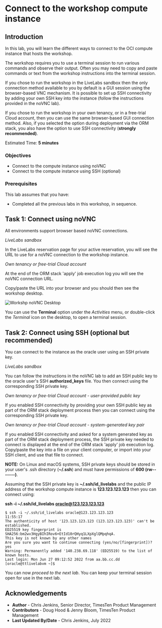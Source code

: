 # Connect to the workshop compute instance

## Introduction

In this lab, you will learn the different ways to connect to the OCI compute instance that hosts the workshop.

The workshop requires you to use a terminal session to run various commands and observe their output. Often you may need to copy and paste commands or text from the workshop instructions into the terminal session.

If you chose to run the workshop in the LiveLabs sandbox then the only connection method available to you by default is a GUI session using the browser-based VNC mechanism. It is possible to set up SSH connectivity by adding your own SSH key into the instance (follow the instructions provided in the noVNC lab).

If you chose to run the workshop in your own tenancy, or in a free-trial Cloud account, then you can use the same browser-based GUI connection method. Also, if you selected the option during deployment via the ORM stack, you also have the option to use SSH connectivity (**strongly recommended)**. 

Estimated Time: **5 minutes**

### Objectives

- Connect to the compute instance using noVNC
- Connect to the compute instance using SSH (optional)

### Prerequisites

This lab assumes that you have:

- Completed all the previous labs in this workshop, in sequence.

## Task 1: Connect using noVNC

All environments support browser based noVNC connections.

_LiveLabs sandbox_

In the LiveLabs reservation page for your active reservation, you will see the URL to use for a noVNC connection to the workshop instance.

_Own tenancy or free-trial Cloud account_

At the end of the ORM stack 'apply' job execution log you will see the noVNC connection URL.

Copy/paste the URL into your browser and you should then see the workshop desktop.

![Workshp noVNC Desktop](./images/novnc-desktop.png " ")

You can use the **Terminal** option under the *Activities* menu, or double-click the *Terminal* icon on the desktop, to open a terminal session.

## Task 2: Connect using SSH (optional but recommended)

You can connect to the instance as the oracle user using an SSH private key.

_LiveLabs sandbox_

You can follow the instructions in the noVNC lab to add an SSH public key to the oracle user's SSH **authorized_keys** file. You then connect using the corresponding SSH private key.

_Own tenancy or free-trial Cloud account - user-provided public key_

If you enabled SSH connectivity by providing your own SSH public key as part of the ORM stack deployment process then you can connect using the corresponding SSH private key.

_Own tenancy or free-trial Cloud account - system-generated key pair_

If you enabled SSH connectivity and asked for a system generated key as part of the ORM stack deployment process, the SSH private key needed to connect is displayed at the end of the ORM stack 'apply' job execution log. Copy/paste the key into a file on your client computer, or import into your SSH client, and use that file to connect.

**NOTE:** On Linux and macOS systems, SSH private keys should be stored in your user's .ssh directory (**~/.ssh**) and must have permissions of **600 (rw-------)**.

Assuming that the SSH private key is **~/.ssh/id_livelabs** and the public IP address of the workshop compute instance is **123.123.123.123** then you can connect using:

**ssh -i ~/.ssh/id_livelabs oracle@123.123.123.123**

```
$ ssh -i ~/.ssh/id_livelabs oracle@123.123.123.123                                                      11:55:17
The authenticity of host '123.123.123.123 (123.123.123.123)' can't be established.
ED25519 key fingerprint is SHA256:bm2wv3HgyBIhIRov6+EtId10rQHyq1LXpXglQMpqhqA.
This key is not known by any other names
Are you sure you want to continue connecting (yes/no/[fingerprint])? yes
Warning: Permanently added '140.238.69.118' (ED25519) to the list of known hosts.
Last login: Mon Jun 27 09:12:52 2022 from aa.bb.cc.dd
[oracle@ttlivelabvm ~]$
```

You can now *proceed to the next lab*. You can keep your terminal session open for use in the next lab.

## Acknowledgements

* **Author** - Chris Jenkins, Senior Director, TimesTen Product Management
* **Contributors** -  Doug Hood & Jenny Bloom, TimesTen Product Management
* **Last Updated By/Date** - Chris Jenkins, July 2022

